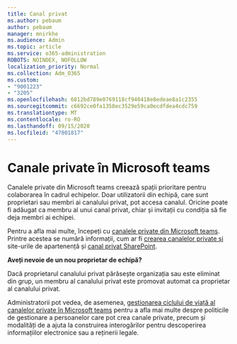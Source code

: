 ```yaml
---
title: Canal privat
ms.author: pebaum
author: pebaum
manager: mnirkhe
ms.audience: Admin
ms.topic: article
ms.service: o365-administration
ROBOTS: NOINDEX, NOFOLLOW
localization_priority: Normal
ms.collection: Adm_O365
ms.custom:
- "9001223"
- "3205"
ms.openlocfilehash: 6812bd789e0769118cf940418e8edeae8a1c2355
ms.sourcegitcommit: c6692ce0fa1358ec3529e59ca0ecdfdea4cdc759
ms.translationtype: MT
ms.contentlocale: ro-RO
ms.lasthandoff: 09/15/2020
ms.locfileid: "47801817"
---
```

# <a name="private-channels-in-microsoft-teams"></a>Canale private în Microsoft teams

Canalele private din Microsoft teams creează spații prioritare pentru colaborarea în cadrul echipelor. Doar utilizatorii din echipă, care sunt proprietari sau membri ai canalului privat, pot accesa canalul. Oricine poate fi adăugat ca membru al unui canal privat, chiar și invitații cu condiția să fie deja membri ai echipei.

Pentru a afla mai multe, începeți cu [canalele private din Microsoft teams](https://docs.microsoft.com/MicrosoftTeams/private-channels). Printre acestea se numără informații, cum ar fi [crearea canalelor private și](https://docs.microsoft.com/MicrosoftTeams/private-channels#private-channel-creation-and-membership) site-urile de apartenență și [canal privat SharePoint](https://docs.microsoft.com/MicrosoftTeams/private-channels#private-channel-sharepoint-sites).

**Aveți nevoie de un nou proprietar de echipă?**

Dacă proprietarul canalului privat părăsește organizația sau este eliminat din grup, un membru al canalului privat este promovat automat ca proprietar al canalului privat.

Administratorii pot vedea, de asemenea, [gestionarea ciclului de viață al canalelor private în Microsoft teams](https://docs.microsoft.com/MicrosoftTeams/private-channels-life-cycle-management) pentru a afla mai multe despre politicile de gestionare a persoanelor care pot crea canale private, precum și modalități de a ajuta la construirea interogărilor pentru descoperirea informațiilor electronice sau a reținerii legale.
